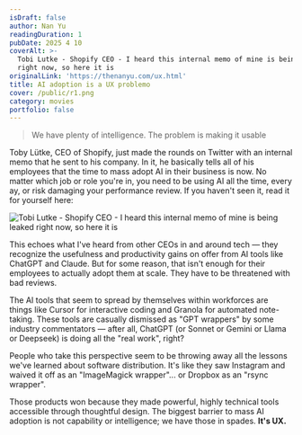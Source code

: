 ```yaml
---
isDraft: false
author: Nan Yu
readingDuration: 1
pubDate: 2025 4 10
coverAlt: >-
  Tobi Lutke - Shopify CEO - I heard this internal memo of mine is being leaked
  right now, so here it is
originalLink: 'https://thenanyu.com/ux.html'
title: AI adoption is a UX problemo
cover: /public/r1.png
category: movies
portfolio: false
---
```


> We have plenty of intelligence. The problem is making it usable

Toby Lütke, CEO of Shopify, just made the rounds on Twitter with an internal memo that he sent to his company. In it, he basically tells all of his employees that the time to mass adopt AI in their business is now. No matter which job or role you're in, you need to be using AI all the time, every ay, or risk damaging your performance review. If you haven't seen it, read it for yourself here:

![Tobi Lutke - Shopify CEO - I heard this internal memo of mine is being leaked right now, so here it is](https://pbs.twimg.com/media/Gn7z7RcbEAAr118?format=jpg\&name=medium)

This echoes what I've heard from other CEOs in and around tech — they recognize the usefulness and productivity gains on offer from AI tools like ChatGPT and Claude. But for some reason, that isn't enough for their employees to actually adopt them at scale. They have to be threatened with bad reviews.

The AI tools that seem to spread by themselves within workforces are things like Cursor for interactive coding and Granola for automated note-taking. These tools are casually dismissed as "GPT wrappers" by some industry commentators — after all, ChatGPT (or Sonnet or Gemini or Llama or Deepseek) is doing all the "real work", right?

People who take this perspective seem to be throwing away all the lessons we've learned about software distribution. It's like they saw Instagram and waived it off as an "ImageMagick wrapper"... or Dropbox as an "rsync wrapper".

Those products won because they made powerful, highly technical tools accessible through thoughtful design. The biggest barrier to mass AI adoption is not capability or intelligence; we have those in spades. <strong> It's UX. </strong>
